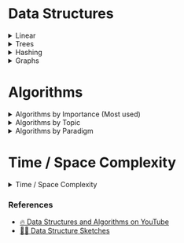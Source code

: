 # Data Structures

<details>
    <summary>Linear</summary> 

Arrays [![](./assets/leetcode-icon.png "Open in LeetCode")](https://leetcode.com/problemset/algorithms/?search=array)
|![](https://geps.dev/progress/80)|![](https://geps.dev/progress/80)|![](https://geps.dev/progress/0)|![](https://geps.dev/progress/0)|![](https://geps.dev/progress/0)|![](https://geps.dev/progress/0)|![](https://geps.dev/progress/0)|![](https://geps.dev/progress/0)|![](https://geps.dev/progress/0)|![](https://geps.dev/progress/0)|![](https://geps.dev/progress/0)|![](https://geps.dev/progress/0)|![](https://geps.dev/progress/0)|![](https://geps.dev/progress/0)|![](https://geps.dev/progress/0)|![](https://geps.dev/progress/0)|![](https://geps.dev/progress/0)|![](https://geps.dev/progress/0)|![](https://geps.dev/progress/0)|
|-|-|-|-|-|-|-|-|-|-|-|-|-|-|-|-|-|-|-|
| 📌 [Array](src/data-structures/array) | 📌 [Dynamic Array](src/data-structures/array) | Bit array | Bit field | Bitboard | Bitmap | Circular buffer | Control table | Image | Dope vector | Gap buffer | Hashed array tree | Lookup table | Matrix | Parallel array | Sorted array | Sparse matrix | Iliffe vector | Variable-length array |

Lists [![](./assets/leetcode-icon.png "Open in LeetCode")](https://leetcode.com/problemset/algorithms/?search=lists)
|![](https://geps.dev/progress/80)|![](https://geps.dev/progress/80)|![](https://geps.dev/progress/0)|![](https://geps.dev/progress/0)|![](https://geps.dev/progress/0)|![](https://geps.dev/progress/0)|![](https://geps.dev/progress/0)|![](https://geps.dev/progress/0)|![](https://geps.dev/progress/0)|![](https://geps.dev/progress/0)|![](https://geps.dev/progress/0)|![](https://geps.dev/progress/0)|![](https://geps.dev/progress/0)|![](https://geps.dev/progress/0)|
|-|-|-|-|-|-|-|-|-|-|-|-|-|-|
| 📌 [Linked List <sup>(Singly linked list)</sup>](src/data-structures/linked-list) | 📌 [Doubly Linked List](src/data-structures/doubly-linked-list) | 📌 Array list | Association list | Self-organizing list | Skip list | Unrolled linked list | VList | Conc-tree list | Xor linked list | Zipper | Doubly connected edge list <sup>also known as half-edge</sup> | Difference list | Free list |

Stack & Queue [![](./assets/leetcode-icon.png "Open in LeetCode")](https://leetcode.com/problemset/algorithms/?search=priority-queue)
|![](https://geps.dev/progress/90)|![](https://geps.dev/progress/90)|![](https://geps.dev/progress/0)|
|-|-|-|
| 📌 [Queue](src/data-structures/queue) | 📌 [Stack](src/data-structures/stack) | 📌 [Priority Queue](src/data-structures/priority-queue) |
</details>

<details>
    <summary>Trees</summary> 

Binary Trees [![](./assets/leetcode-icon.png "Open in LeetCode")](https://leetcode.com/problemset/algorithms/?search=binary-tree) 
|![](https://geps.dev/progress/0)|![](https://geps.dev/progress/0)|![](https://geps.dev/progress/0)|![](https://geps.dev/progress/0)|![](https://geps.dev/progress/0)|![](https://geps.dev/progress/0)|![](https://geps.dev/progress/0)|![](https://geps.dev/progress/0)|![](https://geps.dev/progress/0)|![](https://geps.dev/progress/0)|![](https://geps.dev/progress/0)|![](https://geps.dev/progress/0)|![](https://geps.dev/progress/0)|![](https://geps.dev/progress/0)|![](https://geps.dev/progress/0)|![](https://geps.dev/progress/0)|![](https://geps.dev/progress/0)|![](https://geps.dev/progress/0)|![](https://geps.dev/progress/0)|![](https://geps.dev/progress/0)|![](https://geps.dev/progress/0)|![](https://geps.dev/progress/0)|![](https://geps.dev/progress/0)|![](https://geps.dev/progress/0)|
|-|-|-|-|-|-|-|-|-|-|-|-|-|-|-|-|-|-|-|-|-|-|-|-|
| 📌 [Binary Search Tree](src/data-structures/tree/binary-search-tree) | 📌 [Red-Black Tree](src/data-structures/tree/red-black-tree) | 📌 [AVL Tree](src/data-structures/tree/avl-tree) | 📌 [Splay Tree](src/data-structures/tree/splay-tree) | AA tree | 📌 Binary tree | Cartesian tree | Conc-tree list | Left-child right-sibling binary tree | Order statistic tree | Pagoda | Randomized binary search tree | Rope | Scapegoat tree | Self-balancing binary search tree | Splay tree | T-tree | Tango tree | Threaded binary tree | Top tree | Treap | WAVL tree | Weight-balanced tree | Zip tree |

B-Trees [![](./assets/leetcode-icon.png "Open in LeetCode")](https://leetcode.com/problemset/algorithms/?search=b-tree) 
|![](https://geps.dev/progress/0)|![](https://geps.dev/progress/0)|![](https://geps.dev/progress/0)|![](https://geps.dev/progress/0)|![](https://geps.dev/progress/0)|![](https://geps.dev/progress/0)|![](https://geps.dev/progress/0)|![](https://geps.dev/progress/0)|![](https://geps.dev/progress/0)|
|-|-|-|-|-|-|-|-|-|
| 📌 B-tree | B+ tree | B*-tree | Dancing tree | 2–3 tree | 2–3–4 tree | Queap | Fusion tree | Bx-tree |

Heaps [![](./assets/leetcode-icon.png "Open in LeetCode")](https://leetcode.com/problemset/algorithms/?search=heap) 
|![](https://geps.dev/progress/0)|![](https://geps.dev/progress/0)|![](https://geps.dev/progress/0)|![](https://geps.dev/progress/0)|![](https://geps.dev/progress/0)|![](https://geps.dev/progress/0)|![](https://geps.dev/progress/0)|![](https://geps.dev/progress/0)|![](https://geps.dev/progress/0)|![](https://geps.dev/progress/0)|![](https://geps.dev/progress/0)|![](https://geps.dev/progress/0)|![](https://geps.dev/progress/0)|![](https://geps.dev/progress/0)|![](https://geps.dev/progress/0)|![](https://geps.dev/progress/0)|![](https://geps.dev/progress/0)|![](https://geps.dev/progress/0)|![](https://geps.dev/progress/0)|![](https://geps.dev/progress/0)|
|-|-|-|-|-|-|-|-|-|-|-|-|-|-|-|-|-|-|-|-|
| 📌 [Min Heap](src/data-structures/heap) | 📌 [Max Heap](src/data-structures/heap) | 📌 Heap | Binary heap | B-heap | Weak heap | Binomial heap | Fibonacci heap | AF-heap | Leonardo heap | 2–3 heap | Soft heap | Pairing heap | Leftist heap | Treap | Beap | Skew heap | Ternary heap | D-ary heap | Brodal queue |

Bit-slice trees 
[![](./assets/leetcode-icon.png "Open in LeetCode")](https://leetcode.com/problemset/algorithms/?search=bit-slice-tree) 
|![](https://geps.dev/progress/0)|![](https://geps.dev/progress/0)|![](https://geps.dev/progress/0)|![](https://geps.dev/progress/0)|![](https://geps.dev/progress/0)|![](https://geps.dev/progress/0)|![](https://geps.dev/progress/0)|![](https://geps.dev/progress/0)|![](https://geps.dev/progress/0)|![](https://geps.dev/progress/0)|![](https://geps.dev/progress/0)|![](https://geps.dev/progress/0)|![](https://geps.dev/progress/0)|
|-|-|-|-|-|-|-|-|-|-|-|-|-|
| 📌 [Trie](src/data-structures/trie) | 📌 Radix tree | Suffix tree | Suffix array | Compressed suffix array | FM-index | Generalised suffix tree | Judy array | X-fast trie | Y-fast trie | Merkle tree |

Multi-way trees [![](./assets/leetcode-icon.png "Open in LeetCode")](https://leetcode.com/problemset/algorithms/?search=multi-way-tree) 
|![](https://geps.dev/progress/0)|![](https://geps.dev/progress/0)|![](https://geps.dev/progress/0)|![](https://geps.dev/progress/0)|![](https://geps.dev/progress/0)|![](https://geps.dev/progress/0)|![](https://geps.dev/progress/0)|![](https://geps.dev/progress/0)|![](https://geps.dev/progress/0)|![](https://geps.dev/progress/0)|![](https://geps.dev/progress/0)|![](https://geps.dev/progress/0)|![](https://geps.dev/progress/0)|![](https://geps.dev/progress/0)|![](https://geps.dev/progress/0)|![](https://geps.dev/progress/0)|![](https://geps.dev/progress/0)|
|-|-|-|-|-|-|-|-|-|-|-|-|-|-|-|-|-|
| 📌 [Disjoint Set](src/data-structures/disjoint-set) | 📌 [Fenwick Tree](src/data-structures/tree/fenwick-tree) (Binary Indexed Tree) | Ternary search tree | Ternary tree | K-ary tree | And–or tree | (a,b)-tree | Link/cut tree | SPQR-tree | Spaghetti stack | Disjoint-set data structure (Union-find data structure) | Fusion tree | Enfilade | Exponential tree | Fenwick tree | Van Emde Boas tree | Rose tree |

Space-partitioning trees [![](./assets/leetcode-icon.png "Open in LeetCode")](https://leetcode.com/problemset/algorithms/?search=space-partitioning-tree) 
|![](https://geps.dev/progress/0)|![](https://geps.dev/progress/0)|![](https://geps.dev/progress/0)|![](https://geps.dev/progress/0)|![](https://geps.dev/progress/0)|![](https://geps.dev/progress/0)|![](https://geps.dev/progress/0)|![](https://geps.dev/progress/0)|![](https://geps.dev/progress/0)|![](https://geps.dev/progress/0)|![](https://geps.dev/progress/0)|![](https://geps.dev/progress/0)|![](https://geps.dev/progress/0)|![](https://geps.dev/progress/0)|![](https://geps.dev/progress/0)|![](https://geps.dev/progress/0)|![](https://geps.dev/progress/0)|![](https://geps.dev/progress/0)|![](https://geps.dev/progress/0)|![](https://geps.dev/progress/0)|![](https://geps.dev/progress/0)|![](https://geps.dev/progress/0)|![](https://geps.dev/progress/0)|![](https://geps.dev/progress/0)|![](https://geps.dev/progress/0)|![](https://geps.dev/progress/0)|![](https://geps.dev/progress/0)|![](https://geps.dev/progress/0)|
|-|-|-|-|-|-|-|-|-|-|-|-|-|-|-|-|-|-|-|-|-|-|-|-|-|-|-|-|
| 📌 [Segment Tree](src/data-structures/tree/segment-tree) - with min/max/sum range queries examples | Interval tree | Range tree | Bin | K-d tree | Implicit k-d tree | Min/max k-d tree | Relaxed k-d tree | Adaptive k-d tree | Quadtree | Octree | Linear octree | Z-order | UB-tree | R-tree | R+ tree | R* tree | Hilbert R-tree | X-tree | Metric tree | Cover tree | M-tree | VP-tree | BK-tree | Bounding interval hierarchy | Bounding volume hierarchy | BSP tree | Rapidly exploring random tree |

Application-specific trees [![](./assets/leetcode-icon.png "Open in LeetCode")](https://leetcode.com/problemset/algorithms/?search=space-partitioning-tree) 
|![](https://geps.dev/progress/0)|![](https://geps.dev/progress/0)|![](https://geps.dev/progress/0)|![](https://geps.dev/progress/0)|![](https://geps.dev/progress/0)|![](https://geps.dev/progress/0)|![](https://geps.dev/progress/0)|![](https://geps.dev/progress/0)|![](https://geps.dev/progress/0)|
|-|-|-|-|-|-|-|-|-|
| Abstract syntax tree | Parse tree | Decision tree | Alternating decision tree | Minimax tree | Expectiminimax tree | Finger tree | Expression tree | Log-structured merge-tree |
</details>

<details>
    <summary>Hashing</summary> 

Hash-based structures [![](./assets/leetcode-icon.png "Open in LeetCode")](https://leetcode.com/problemset/algorithms/?search=multi-way-tree) 
|![](https://geps.dev/progress/0)|![](https://geps.dev/progress/0)|![](https://geps.dev/progress/0)|![](https://geps.dev/progress/0)|![](https://geps.dev/progress/0)|![](https://geps.dev/progress/0)|![](https://geps.dev/progress/0)|![](https://geps.dev/progress/0)|![](https://geps.dev/progress/0)|![](https://geps.dev/progress/0)|![](https://geps.dev/progress/0)|![](https://geps.dev/progress/0)|![](https://geps.dev/progress/0)|![](https://geps.dev/progress/0)|![](https://geps.dev/progress/0)|![](https://geps.dev/progress/0)|![](https://geps.dev/progress/0)|
|-|-|-|-|-|-|-|-|-|-|-|-|-|-|-|-|-|
| 📌 [Hash Table](src/data-structures/hash-table) | 📌 [Bloom Filter](src/data-structures/bloom-filter) | Binary fuse filter | Cuckoo filter | Xor filter | Count–min sketch | Distributed hash table | 📌 Double hashing | Dynamic perfect hash table | Hash array mapped trie | Hash list | 📌 Hash tree | Hash trie | Koorde | Prefix hash tree | Rolling hash | MinHash | Quotient filter | Ctrie |
</details>
 
<details>
    <summary>Graphs</summary> 


Graphs [![](./assets/leetcode-icon.png "Open in LeetCode")](https://leetcode.com/problemset/algorithms/?search=graph) 
|![](https://geps.dev/progress/0)|![](https://geps.dev/progress/0)|![](https://geps.dev/progress/0)|![](https://geps.dev/progress/0)|![](https://geps.dev/progress/0)|![](https://geps.dev/progress/0)|![](https://geps.dev/progress/0)|![](https://geps.dev/progress/0)|![](https://geps.dev/progress/0)|![](https://geps.dev/progress/0)|![](https://geps.dev/progress/0)|![](https://geps.dev/progress/0)|![](https://geps.dev/progress/0)|![](https://geps.dev/progress/0)|
|-|-|-|-|-|-|-|-|-|-|-|-|-|-|
| 📌 [Graph](src/data-structures/graph) (both directed and undirected) | Adjacency list | Adjacency matrix | Graph-structured stack | Scene graph | Decision tree | Binary decision diagram | Zero-suppressed decision diagram | And-inverter graph | Directed graph | Directed acyclic graph | Propositional directed acyclic graph | Multigraph | Hypergraph |

</details>

# Algorithms

<details>
  <summary>Algorithms by Importance (Most used)</summary>

  * `B` [Binary Search Algorithm](src/algorithms)
  * `B` [Breadth First Search (BFS) Algorithm](src/algorithms)
  * `B` [Depth First Search (DFS) Algorithm](src/algorithms)
  * `B` [Merge Sort Algorithm](src/algorithms)
  * `B` [Quicksort Algorithm](src/algorithms)
  * `B` [Kruskal’s Algorithm](src/algorithms)
  * `B` [Floyd Warshall Algorithm](src/algorithms)
  * `B` [Dijkstra’s Algorithm](src/algorithms)
  * `B` [Bellman Ford Algorithm](src/algorithms)
  * `B` [Kadane’s Algorithm](src/algorithms)
  * `B` [Lee Algorithm](src/algorithms)
  * `B` [Flood Fill Algorithm](src/algorithms)
  * `B` [Floyd’s Cycle Detection Algorithm](src/algorithms)
  * `B` [Union Find Algorithm](src/algorithms)
  * `B` [Topological Sort Algorithm](src/algorithms)
  * `B` [KMP Algorithm](src/algorithms)
  * `B` [Insertion Sort Algorithm](src/algorithms)
  * `B` [Selection Sort Algorithm](src/algorithms)
  * `B` [Counting Sort Algorithm](src/algorithms)
  * `B` [Heap Sort Algorithm](src/algorithms)
  * `B` [Kahn’s Topological Sort Algorithm](src/algorithms)
  * `B` [Huffman Coding Compression Algorithm](src/algorithms)
  * `B` [Quickselect Algorithm](src/algorithms)
  * `B` [Boyer–Moore Majority Vote Algorithm](src/algorithms)
  * `B` [Euclid’s Algorithm](src/algorithms)
  * `B` [Bubble Sort](src/algorithms/sorting/bubble-sort)
  * `B` [Selection Sort](src/algorithms/sorting/selection-sort)
  * `B` [Insertion Sort](src/algorithms/sorting/insertion-sort)
  * `B` [Heap Sort](src/algorithms/sorting/heap-sort)
  * `B` [Merge Sort](src/algorithms/sorting/merge-sort)
  * `B` [Quicksort](src/algorithms/sorting/quick-sort) - in-place and non-in-place implementations
  * `B` [Shellsort](src/algorithms/sorting/shell-sort)
  * `B` [Counting Sort](src/algorithms/sorting/counting-sort)
  * `B` [Radix Sort](src/algorithms/sorting/radix-sort)
  * `B` [Two Pointers](src/algorithms/sorting/two-pointers)

</details>

<details>
  <summary>Algorithms by Topic</summary>
<details>
  <summary>Math</summary>

  * `B` [Bit Manipulation](src/algorithms/math/bits) - set/get/update/clear bits, multiplication/division by two, make negative etc.
  * `B` [Binary Floating Point](src/algorithms/math/binary-floating-point) - binary representation of the floating-point numbers.
  * `B` [Factorial](src/algorithms/math/factorial)
  * `B` [Fibonacci Number](src/algorithms/math/fibonacci) - classic and closed-form versions
  * `B` [Prime Factors](src/algorithms/math/prime-factors) - finding prime factors and counting them using Hardy-Ramanujan's theorem
  * `B` [Primality Test](src/algorithms/math/primality-test) (trial division method)
  * `B` [Euclidean Algorithm](src/algorithms/math/euclidean-algorithm) - calculate the Greatest Common Divisor (GCD)
  * `B` [Least Common Multiple](src/algorithms/math/least-common-multiple) (LCM)
  * `B` [Sieve of Eratosthenes](src/algorithms/math/sieve-of-eratosthenes) - finding all prime numbers up to any given limit
  * `B` [Is Power of Two](src/algorithms/math/is-power-of-two) - check if the number is power of two (naive and bitwise algorithms)
  * `B` [Pascal's Triangle](src/algorithms/math/pascal-triangle)
  * `B` [Complex Number](src/algorithms/math/complex-number) - complex numbers and basic operations with them
  * `B` [Radian & Degree](src/algorithms/math/radian) - radians to degree and backwards conversion
  * `B` [Fast Powering](src/algorithms/math/fast-powering)
  * `B` [Horner's method](src/algorithms/math/horner-method) - polynomial evaluation
  * `B` [Matrices](src/algorithms/math/matrix) - matrices and basic matrix operations (multiplication, transposition, etc.)
  * `B` [Euclidean Distance](src/algorithms/math/euclidean-distance) - distance between two points/vectors/matrices
  * `A` [Integer Partition](src/algorithms/math/integer-partition)
  * `A` [Square Root](src/algorithms/math/square-root) - Newton's method
  * `A` [Liu Hui π Algorithm](src/algorithms/math/liu-hui) - approximate π calculations based on N-gons
  * `A` [Discrete Fourier Transform](src/algorithms/math/fourier-transform) - decompose a function of time (a signal) into the frequencies that make it up
</details>

<details>
  <summary>Sets</summary>

  * `B` [Cartesian Product](src/algorithms/sets/cartesian-product) - product of multiple sets
  * `B` [Fisher–Yates Shuffle](src/algorithms/sets/fisher-yates) - random permutation of a finite sequence
  * `A` [Power Set](src/algorithms/sets/power-set) - all subsets of a set (bitwise, backtracking, and cascading solutions)
  * `A` [Permutations](src/algorithms/sets/permutations) (with and without repetitions)
  * `A` [Combinations](src/algorithms/sets/combinations) (with and without repetitions)
  * `A` [Longest Common Subsequence](src/algorithms/sets/longest-common-subsequence) (LCS)
  * `A` [Longest Increasing Subsequence](src/algorithms/sets/longest-increasing-subsequence)
  * `A` [Shortest Common Supersequence](src/algorithms/sets/shortest-common-supersequence) (SCS)
  * `A` [Knapsack Problem](src/algorithms/sets/knapsack-problem) - "0/1" and "Unbound" ones
  * `A` [Maximum Subarray](src/algorithms/sets/maximum-subarray) - "Brute Force" and "Dynamic Programming" (Kadane's) versions
  * `A` [Combination Sum](src/algorithms/sets/combination-sum) - find all combinations that form specific sum
</details>

<details>
  <summary>Strings</summary>

  * `B` [Hamming Distance](src/algorithms/string/hamming-distance) - number of positions at which the symbols are different
  * `B` [Palindrome](src/algorithms/string/palindrome) - check if the string is the same in reverse
  * `A` [Levenshtein Distance](src/algorithms/string/levenshtein-distance) - minimum edit distance between two sequences
  * `A` [Knuth–Morris–Pratt Algorithm](src/algorithms/string/knuth-morris-pratt) (KMP Algorithm) - substring search (pattern matching)
  * `A` [Z Algorithm](src/algorithms/string/z-algorithm) - substring search (pattern matching)
  * `A` [Rabin Karp Algorithm](src/algorithms/string/rabin-karp) - substring search
  * `A` [Longest Common Substring](src/algorithms/string/longest-common-substring)
  * `A` [Regular Expression Matching](src/algorithms/string/regular-expression-matching)
</details>

<details>
  <summary>Searches</summary>

  * `B` [Linear Search](src/algorithms/search/linear-search)
  * `B` [Jump Search](src/algorithms/search/jump-search) (or Block Search) - search in sorted array
  * `B` [Binary Search](src/algorithms/search/binary-search) - search in sorted array
  * `B` [Interpolation Search](src/algorithms/search/interpolation-search) - search in uniformly distributed sorted array
</details>

<details>
  <summary>Sorting</summary>

  * `B` [Bubble Sort](src/algorithms/sorting/bubble-sort)
  * `B` [Selection Sort](src/algorithms/sorting/selection-sort)
  * `B` [Insertion Sort](src/algorithms/sorting/insertion-sort)
  * `B` [Heap Sort](src/algorithms/sorting/heap-sort)
  * `B` [Merge Sort](src/algorithms/sorting/merge-sort)
  * `B` [Quicksort](src/algorithms/sorting/quick-sort) - in-place and non-in-place implementations
  * `B` [Shellsort](src/algorithms/sorting/shell-sort)
  * `B` [Counting Sort](src/algorithms/sorting/counting-sort)
  * `B` [Radix Sort](src/algorithms/sorting/radix-sort)
</details>

<details>
  <summary>Linked Lists</summary>

  * `B` [Straight Traversal](src/algorithms/linked-list/traversal)
  * `B` [Reverse Traversal](src/algorithms/linked-list/reverse-traversal)
</details>

<details>
  <summary>Trees</summary>

  * `B` [Depth-First Search](src/algorithms/tree/depth-first-search) (DFS)
  * `B` [Breadth-First Search](src/algorithms/tree/breadth-first-search) (BFS)
</details>

<details>
  <summary>Graphs</summary>

  * `B` [Depth-First Search](src/algorithms/graph/depth-first-search) (DFS)
  * `B` [Breadth-First Search](src/algorithms/graph/breadth-first-search) (BFS)
  * `B` [Kruskal’s Algorithm](src/algorithms/graph/kruskal) - finding Minimum Spanning Tree (MST) for weighted undirected graph
  * `A` [Dijkstra Algorithm](src/algorithms/graph/dijkstra) - finding the shortest paths to all graph vertices from single vertex
  * `A` [Bellman-Ford Algorithm](src/algorithms/graph/bellman-ford) - finding the shortest paths to all graph vertices from single vertex
  * `A` [Floyd-Warshall Algorithm](src/algorithms/graph/floyd-warshall) - find the shortest paths between all pairs of vertices
  * `A` [Detect Cycle](src/algorithms/graph/detect-cycle) - for both directed and undirected graphs (DFS and Disjoint Set based versions)
  * `A` [Prim’s Algorithm](src/algorithms/graph/prim) - finding Minimum Spanning Tree (MST) for weighted undirected graph
  * `A` [Topological Sorting](src/algorithms/graph/topological-sorting) - DFS method
  * `A` [Articulation Points](src/algorithms/graph/articulation-points) - Tarjan's algorithm (DFS based)
  * `A` [Bridges](src/algorithms/graph/bridges) - DFS based algorithm
  * `A` [Eulerian Path and Eulerian Circuit](src/algorithms/graph/eulerian-path) - Fleury's algorithm - Visit every edge exactly once
  * `A` [Hamiltonian Cycle](src/algorithms/graph/hamiltonian-cycle) - Visit every vertex exactly once
  * `A` [Strongly Connected Components](src/algorithms/graph/strongly-connected-components) - Kosaraju's algorithm
  * `A` [Travelling Salesman Problem](src/algorithms/graph/travelling-salesman) - shortest possible route that visits each city and returns to the origin city
</details>

<details>
  <summary>Cryptography</summary>

  * `B` [Polynomial Hash](src/algorithms/cryptography/polynomial-hash) - rolling hash function based on polynomial
  * `B` [Rail Fence Cipher](src/algorithms/cryptography/rail-fence-cipher) - a transposition cipher algorithm for encoding messages
  * `B` [Caesar Cipher](src/algorithms/cryptography/caesar-cipher) - simple substitution cipher
  * `B` [Hill Cipher](src/algorithms/cryptography/hill-cipher) - substitution cipher based on linear algebra
</details>

<details>
  <summary>Machine Learning</summary>

  * `B` [NanoNeuron](https://github.com/trekhleb/nano-neuron) - 7 simple JS functions that illustrate how machines can actually learn (forward/backward propagation)
  * `B` [k-NN](src/algorithms/ml/knn) - k-nearest neighbors classification algorithm
  * `B` [k-Means](src/algorithms/ml/k-means) - k-Means clustering algorithm
</details>

<details>
  <summary>Image Processing</summary>

  * `B` [Seam Carving](src/algorithms/image-processing/seam-carving) - content-aware image resizing algorithm
</details>

<details>
  <summary>Statistics</summary>

  * `B` [Weighted Random](src/algorithms/statistics/weighted-random) - select the random item from the list based on items' weights
</details>

<details>
  <summary>Evolutionary algorithms</summary>

  * `A` [Genetic algorithm](https://github.com/trekhleb/self-parking-car-evolution) - example of how the genetic algorithm may be applied for training the self-parking cars
</details>

<details>
  <summary>Uncategorized</summary>

  * `B` [Tower of Hanoi](src/algorithms/uncategorized/hanoi-tower)
  * `B` [Square Matrix Rotation](src/algorithms/uncategorized/square-matrix-rotation) - in-place algorithm
  * `B` [Jump Game](src/algorithms/uncategorized/jump-game) - backtracking, dynamic programming (top-down + bottom-up) and greedy examples
  * `B` [Unique Paths](src/algorithms/uncategorized/unique-paths) - backtracking, dynamic programming and Pascal's Triangle based examples
  * `B` [Rain Terraces](src/algorithms/uncategorized/rain-terraces) - trapping rain water problem (dynamic programming and brute force versions)
  * `B` [Recursive Staircase](src/algorithms/uncategorized/recursive-staircase) - count the number of ways to reach to the top (4 solutions)
  * `B` [Best Time To Buy Sell Stocks](src/algorithms/uncategorized/best-time-to-buy-sell-stocks) - divide and conquer and one-pass examples
  * `A` [N-Queens Problem](src/algorithms/uncategorized/n-queens)
  * `A` [Knight's Tour](src/algorithms/uncategorized/knight-tour)
</details>
</details>

<details>
  <summary>Algorithms by Paradigm</summary>

An algorithmic paradigm is a generic method or approach which underlies the design of a class
of algorithms. It is an abstraction higher than the notion of an algorithm, just as an
algorithm is an abstraction higher than a computer program.

<details>
  <summary>Brute Force</summary>

look at all the possibilities and selects the best solution
  * `B` [Linear Search](src/algorithms/search/linear-search)
  * `B` [Rain Terraces](src/algorithms/uncategorized/rain-terraces) - trapping rain water problem
  * `B` [Recursive Staircase](src/algorithms/uncategorized/recursive-staircase) - count the number of ways to reach to the top
  * `A` [Maximum Subarray](src/algorithms/sets/maximum-subarray)
  * `A` [Travelling Salesman Problem](src/algorithms/graph/travelling-salesman) - shortest possible route that visits each city and returns to the origin city
  * `A` [Discrete Fourier Transform](src/algorithms/math/fourier-transform) - decompose a function of time (a signal) into the frequencies that make it up
</details>

<details>
  <summary>Greedy</summary>

choose the best option at the current time, without any consideration for the future
  * `B` [Jump Game](src/algorithms/uncategorized/jump-game)
  * `A` [Unbound Knapsack Problem](src/algorithms/sets/knapsack-problem)
  * `A` [Dijkstra Algorithm](src/algorithms/graph/dijkstra) - finding the shortest path to all graph vertices
  * `A` [Prim’s Algorithm](src/algorithms/graph/prim) - finding Minimum Spanning Tree (MST) for weighted undirected graph
  * `A` [Kruskal’s Algorithm](src/algorithms/graph/kruskal) - finding Minimum Spanning Tree (MST) for weighted undirected graph
</details>

<details>
  <summary>Divide and Conquer</summary>

divide the problem into smaller parts and then solve those parts
  * `B` [Binary Search](src/algorithms/search/binary-search)
  * `B` [Tower of Hanoi](src/algorithms/uncategorized/hanoi-tower)
  * `B` [Pascal's Triangle](src/algorithms/math/pascal-triangle)
  * `B` [Euclidean Algorithm](src/algorithms/math/euclidean-algorithm) - calculate the Greatest Common Divisor (GCD)
  * `B` [Merge Sort](src/algorithms/sorting/merge-sort)
  * `B` [Quicksort](src/algorithms/sorting/quick-sort)
  * `B` [Tree Depth-First Search](src/algorithms/tree/depth-first-search) (DFS)
  * `B` [Graph Depth-First Search](src/algorithms/graph/depth-first-search) (DFS)
  * `B` [Matrices](src/algorithms/math/matrix) - generating and traversing the matrices of different shapes
  * `B` [Jump Game](src/algorithms/uncategorized/jump-game)
  * `B` [Fast Powering](src/algorithms/math/fast-powering)
  * `B` [Best Time To Buy Sell Stocks](src/algorithms/uncategorized/best-time-to-buy-sell-stocks) - divide and conquer and one-pass examples
  * `A` [Permutations](src/algorithms/sets/permutations) (with and without repetitions)
  * `A` [Combinations](src/algorithms/sets/combinations) (with and without repetitions)
  * `A` [Maximum Subarray](src/algorithms/sets/maximum-subarray)
</details>

<details>
  <summary>Dynamic Programming</summary>

build up a solution using previously found sub-solutions
  * `B` [Fibonacci Number](src/algorithms/math/fibonacci)
  * `B` [Jump Game](src/algorithms/uncategorized/jump-game)
  * `B` [Unique Paths](src/algorithms/uncategorized/unique-paths)
  * `B` [Rain Terraces](src/algorithms/uncategorized/rain-terraces) - trapping rain water problem
  * `B` [Recursive Staircase](src/algorithms/uncategorized/recursive-staircase) - count the number of ways to reach to the top
  * `B` [Seam Carving](src/algorithms/image-processing/seam-carving) - content-aware image resizing algorithm
  * `A` [Levenshtein Distance](src/algorithms/string/levenshtein-distance) - minimum edit distance between two sequences
  * `A` [Longest Common Subsequence](src/algorithms/sets/longest-common-subsequence) (LCS)
  * `A` [Longest Common Substring](src/algorithms/string/longest-common-substring)
  * `A` [Longest Increasing Subsequence](src/algorithms/sets/longest-increasing-subsequence)
  * `A` [Shortest Common Supersequence](src/algorithms/sets/shortest-common-supersequence)
  * `A` [0/1 Knapsack Problem](src/algorithms/sets/knapsack-problem)
  * `A` [Integer Partition](src/algorithms/math/integer-partition)
  * `A` [Maximum Subarray](src/algorithms/sets/maximum-subarray)
  * `A` [Bellman-Ford Algorithm](src/algorithms/graph/bellman-ford) - finding the shortest path to all graph vertices
  * `A` [Floyd-Warshall Algorithm](src/algorithms/graph/floyd-warshall) - find the shortest paths between all pairs of vertices
  * `A` [Regular Expression Matching](src/algorithms/string/regular-expression-matching)
</details>

<details>
  <summary>Backtracking</summary>

similarly to brute force, try to generate all possible solutions, but each time you generate next solution you test if it satisfies all conditions, and only then continue generating subsequent solutions. Otherwise, backtrack, and go on a
different path of finding a solution. Normally the DFS traversal of state-space is being used.
  * `B` [Jump Game](src/algorithms/uncategorized/jump-game)
  * `B` [Unique Paths](src/algorithms/uncategorized/unique-paths)
  * `B` [Power Set](src/algorithms/sets/power-set) - all subsets of a set
  * `A` [Hamiltonian Cycle](src/algorithms/graph/hamiltonian-cycle) - Visit every vertex exactly once
  * `A` [N-Queens Problem](src/algorithms/uncategorized/n-queens)
  * `A` [Knight's Tour](src/algorithms/uncategorized/knight-tour)
  * `A` [Combination Sum](src/algorithms/sets/combination-sum) - find all combinations that form specific sum
</details>

<details>
  <summary>Branch & Bound</summary>

  remember the lowest-cost solution found at each stage of the backtracking search, and use the cost of the lowest-cost solution found so far as a lower bound on the cost of
a least-cost solution to the problem, in order to discard partial solutions with costs larger than the
lowest-cost solution found so far. Normally BFS traversal in combination with DFS traversal of state-space
tree is being used.
</details>
</details>

# Time / Space Complexity
<details>
    <summary>Time / Space Complexity</summary>

### Big O Notation

*Big O notation* is used to classify algorithms according to how their running time or space requirements grow as the input size grows.
On the chart below you may find most common orders of growth of algorithms specified in Big O notation.

![Big O graphs](./assets/big-o-graph.png)

Source: [Big O Cheat Sheet](http://bigocheatsheet.com/).

Below is the list of some of the most used Big O notations and their performance comparisons against different sizes of the input data.

| Big O Notation | Type        | Computations for 10 elements | Computations for 100 elements | Computations for 1000 elements  |
| -------------- | ----------- | ---------------------------- | ----------------------------- | ------------------------------- |
| **O(1)**       | Constant    | 1                            | 1                             | 1                               |
| **O(log N)**   | Logarithmic | 3                            | 6                             | 9                               |
| **O(N)**       | Linear      | 10                           | 100                           | 1000                            |
| **O(N log N)** | n log(n)    | 30                           | 600                           | 9000                            |
| **O(N^2)**     | Quadratic   | 100                          | 10000                         | 1000000                         |
| **O(2^N)**     | Exponential | 1024                         | 1.26e+29                      | 1.07e+301                       |
| **O(N!)**      | Factorial   | 3628800                      | 9.3e+157                      | 4.02e+2567                      |

### Data Structure Operations Complexity

| Data Structure          | Access    | Search    | Insertion | Deletion  | Comments  |
| ----------------------- | :-------: | :-------: | :-------: | :-------: | :-------- |
| **Array**               | 1         | n         | n         | n         |           |
| **Stack**               | n         | n         | 1         | 1         |           |
| **Queue**               | n         | n         | 1         | 1         |           |
| **Linked List**         | n         | n         | 1         | n         |           |
| **Hash Table**          | -         | n         | n         | n         | In case of perfect hash function costs would be O(1) |
| **Binary Search Tree**  | n         | n         | n         | n         | In case of balanced tree costs would be O(log(n)) |
| **B-Tree**              | log(n)    | log(n)    | log(n)    | log(n)    |           |
| **Red-Black Tree**      | log(n)    | log(n)    | log(n)    | log(n)    |           |
| **AVL Tree**            | log(n)    | log(n)    | log(n)    | log(n)    |           |
| **Bloom Filter**        | -         | 1         | 1         | -         | False positives are possible while searching |

### Array Sorting Algorithms Complexity

| Name                  | Best            | Average             | Worst               | Memory    | Stable    | Comments  |
| --------------------- | :-------------: | :-----------------: | :-----------------: | :-------: | :-------: | :-------- |
| **Bubble sort**       | n               | n<sup>2</sup>       | n<sup>2</sup>       | 1         | Yes       |           |
| **Insertion sort**    | n               | n<sup>2</sup>       | n<sup>2</sup>       | 1         | Yes       |           |
| **Selection sort**    | n<sup>2</sup>   | n<sup>2</sup>       | n<sup>2</sup>       | 1         | No        |           |
| **Heap sort**         | n&nbsp;log(n)   | n&nbsp;log(n)       | n&nbsp;log(n)       | 1         | No        |           |
| **Merge sort**        | n&nbsp;log(n)   | n&nbsp;log(n)       | n&nbsp;log(n)       | n         | Yes       |           |
| **Quick sort**        | n&nbsp;log(n)   | n&nbsp;log(n)       | n<sup>2</sup>       | log(n)    | No        | Quicksort is usually done in-place with O(log(n)) stack space |
| **Shell sort**        | n&nbsp;log(n)   | depends on gap sequence   | n&nbsp;(log(n))<sup>2</sup>  | 1         | No         |           |
| **Counting sort**     | n + r           | n + r               | n + r               | n + r     | Yes       | r - biggest number in array |
| **Radix sort**        | n * k           | n * k               | n * k               | n + k     | Yes       | k - length of longest key |    
</details>

### References

- [🔥 Data Structures and Algorithms on YouTube](https://www.youtube.com/playlist?list=PLLXdhg_r2hKA7DPDsunoDZ-Z769jWn4R8)
- [✍🏻 Data Structure Sketches](https://okso.app/showcase/data-structures)
